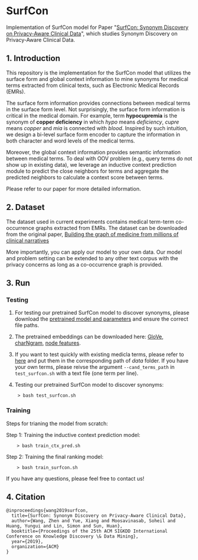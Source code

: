 # SurfCon
Implementation of SurfCon model for Paper "[SurfCon: Synonym Discovery on Privacy-Aware Clinical Data](https://arxiv.org/abs/1906.09285)", which studies Synonym Discovery on Privacy-Aware Clinical Data.

## 1. Introduction
This repository is the implementation for the SurfCon model that utilizes the surface form and global context information to mine synonyms for medical terms extracted from clinical texts, such as Electronic Medical Records (EMRs).

The surface form information provides connections between medical terms in the surface form level. Not surprisingly, the surface form information is critical in the medical domain. For example, term **hypocupremia** is the synonym of **copper deficiency** in which _hypo_ means _deficiency_, _cupre_ means _copper_ and _mia_ is connected with _blood_. Inspired by such intuition, we design a bi-level surface form encoder to capture the information in both character and word levels of the medical terms.

Moreover, the global context information provides semantic information between medical terms. To deal with OOV problem (e.g., query terms do not show up in existing data), we leverage an inductive context prediction module to predict the close neighbors for terms and aggregate the predicted neighbors to calculate a context score between terms. 

Please refer to our paper for more detailed information.

## 2. Dataset
The dataset used in current experiments contains medical term-term co-occurrence graphs extracted from EMRs. The dataset can be downloaded from the original paper, [Building the graph of medicine from millions of clinical narratives](https://datadryad.org/resource/doi:10.5061/dryad.jp917)

More importantly, you can apply our model to your own data. Our model and problem setting can be extended to any other text corpus with the privacy concerns as long as a co-occurrence graph is provided.



## 3. Run

### Testing

1. For testing our pretrained SurfCon model to discover synonyms, please download the [pretrained model and parameters](https://drive.google.com/file/d/1126dtSV4XI_FWP4l0hUogijjUimRYIEF/view?usp=sharing) and ensure the correct file paths.

2. The pretrained embeddings can be downloaded here: [GloVe](http://nlp.stanford.edu/data/glove.6B.zip), [charNgram](http://www.logos.t.u-tokyo.ac.jp/~hassy/publications/arxiv2016jmt/jmt_pre-trained_embeddings.tar.gz), [node features](https://drive.google.com/file/d/1nKXDppoSsT6uHCl0yG_zlrC4QFyCyu41/view?usp=sharing).

3. If you want to test quickly with existing medicla terms, please refer to [here](https://drive.google.com/file/d/1RN0x45dnMAkRKQWAwIqoz2qNL_3hfsQv/view?usp=sharing) and put them in the corresponding path of *data* folder. If you have your own terms, please reivse the argument `--cand_terms_path` in `test_surfcon.sh` with a text file (one term per line).

4. Testing our pretrained SurfCon model to discover synonyms:

        > bash test_surfcon.sh

### Training

Steps for trianing the model from scratch:

Step 1: Training the inductive context prediction model:

        > bash train_ctx_pred.sh
        

Step 2: Training the final ranking model:

        > bash train_surfcon.sh


If you have any questions, please feel free to contact us!

## 4. Citation
```
@inproceedings{wang2019surfcon,
  title={SurfCon: Synonym Discovery on Privacy-Aware Clinical Data},
  author={Wang, Zhen and Yue, Xiang and Moosavinasab, Soheil and Huang, Yungui and Lin, Simon and Sun, Huan},
  booktitle={Proceedings of the 25th ACM SIGKDD International Conference on Knowledge Discovery \& Data Mining},
  year={2019},
  organization={ACM}
}
```
